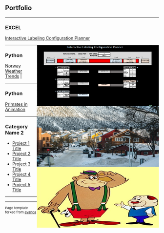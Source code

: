 ## Portfolio

---

### EXCEL 

[Interactive Labeling Configuration Planner](/Interactive_Labeling.md)

<img style="float: right;" src="/Interactive_Labels_Small.png?raw=true" width="400" height="200"/>

---

### Python
   
[Norway Weather Trends](https://github.com/James-E-Porter/Norway_Weather_Trends/blob/main/Norway_Weather.ipynb) | <img src="/images/Norway_Small.jpg?raw=true" style="float: right;" width="400" height="200"/>

---

### Python

[Primates in Animation](https://github.com/James-E-Porter/Primates_In_Animation/blob/main/Primates%20in%20Animation%20Part%201.ipynb)

<img style="float: right;" src="/images/We've got a gorilla for sale.jpg?raw=true" width="400" height="200"/>

---

### Category Name 2

- [Project 1 Title](http://example.com/)
- [Project 2 Title](http://example.com/)
- [Project 3 Title](http://example.com/)
- [Project 4 Title](http://example.com/)
- [Project 5 Title](http://example.com/)

---




---
<p style="font-size:11px">Page template forked from <a href="https://github.com/evanca/quick-portfolio">evanca</a></p>
<!-- Remove above link if you don't want to attibute -->
